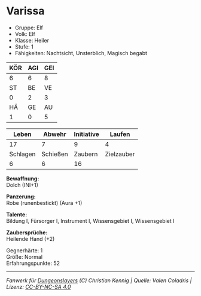 # Varissa  
- Gruppe: Elf  
- Volk: Elf  
- Klasse: Heiler  
- Stufe: 1  
- Fähigkeiten: Nachtsicht, Unsterblich, Magisch begabt  


| KÖR | AGI | GEI |  
| --- | --- | --- |  
| 6   | 6   | 8   |
| ST  | BE  | VE  |  
| 0   | 2   | 3   |
| HÄ  | GE  | AU  |  
| 1   | 0   | 5   |


| Leben    | Abwehr   | Initiative | Laufen     |
| -------- | -------- | ---------- | ---------- |
| 17       | 7        | 9          | 4          |
| Schlagen | Schießen | Zaubern    | Zielzauber |
| 6        | 6        | 16         |            |

**Bewaffnung:**  
Dolch (INI+1)

**Panzerung:**  
Robe (runenbestickt) (Aura +1)

**Talente:**  
Bildung I, Fürsorger I, Instrument I, Wissensgebiet I, Wissensgebiet I

**Zaubersprüche:**  
Heilende Hand (+2)

Gegnerhärte: 1  
Größe: Normal  
Erfahrungspunkte: 52  



___
*Fanwerk für [Dungeonslayers](https://www.dungeonslayers.net/) (C) Christian Kennig | Quelle: Valen Coladris | Lizenz: [CC-BY-NC-SA 4.0](https://creativecommons.org/licenses/by-nc-sa/4.0/deed.de)*